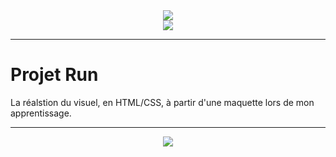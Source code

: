 <div align="center" class="w-100">
  <img src="https://capsule-render.vercel.app/api?type=waving&height=200&color=000000&text=Bossola%20Yannick&reversal=false&textBg=false&fontColor=07af82&fontAlign=49&animation=scaleIn&descAlignY=54&fontAlignY=34&stroke=57eb73&strokeWidth=2&section=header&desc=Développeur%20Web%20et%20Web%20Mobile&descAlign=49">
</div>
<div align="center" class="w-100">
  <img src="https://res.cloudinary.com/dagvnfbun/image/upload/c_pad,b_gen_fill,w_350,h_500/v1731921482/maquette_Run_yuhkxk.png">
</div>

----

# Projet Run

La réalstion du visuel, en HTML/CSS, à partir d'une maquette lors de mon apprentissage.

----

<div align="center">
  <img src="https://capsule-render.vercel.app/api?type=waving&height=100&color=000000&section=footer">
</div>
